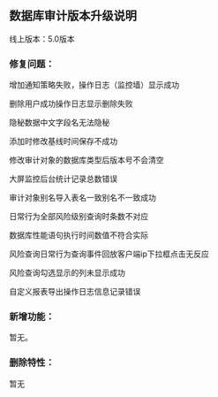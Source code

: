 ## 数据库审计版本升级说明

线上版本：5.0版本

### **修复问题：**

增加通知策略失败，操作日志（监控墙）显示成功

删除用户成功操作日志显示删除失败

隐秘数据中文字段名无法隐秘

添加时修改基线时间保存不成功

修改审计对象的数据库类型后版本号不会清空

大屏监控后台统计记录总数错误

审计对象别名导入表名一致别名不一致成功

日常行为全部风险级别查询时条数不对应

数据库性能语句执行时间数值不符合实际

风险查询日常行为查询事件回放客户端ip下拉框点击无反应

风险查询勾选显示的列未显示成功

自定义报表导出操作日志信息记录错误

### **新增功能：**

暂无。

### **删除特性：**

暂无
